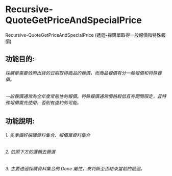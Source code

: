 # Recursive-QuoteGetPriceAndSpecialPrice
Recursive-QuoteGetPriceAndSpecialPrice (遞迴-採購單取得一般報價和特殊報價)

##  功能目的: 
###### 		採購單需要依照出貨的日期取得商品的報價，而商品報價有分一般報價和特殊報價。
######		一般報價通常為全年度常態性的報價。特殊報價通常價格較低且有期間限定，且特殊報價需先使用，否則有違約的可能。
##  功能說明:
###### 		1.	先準備好採購資料集合、報價單資料集合
###### 		2.	依照下方的邏輯去篩選
###### 		3.	主要透過採購資料集合的 Done 屬性，來判斷至否結束當前的遞迴。